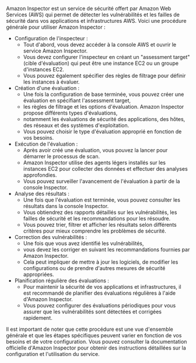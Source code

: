 Amazon Inspector est un service de sécurité offert par Amazon Web Services (AWS) qui permet de détecter les vulnérabilités 
et les failles de sécurité dans vos applications et infrastructures AWS. 
Voici une procédure générale pour utiliser Amazon Inspector :

- Configuration de l'inspecteur :
  - Tout d'abord, vous devez accéder à la console AWS et ouvrir le service Amazon Inspector.
  - Vous devez configurer l'inspecteur en créant un "assessment target" (cible d'évaluation) qui peut être une instance EC2 ou un groupe d'instances EC2.
  - Vous pouvez également spécifier des règles de filtrage pour définir les instances à évaluer.
- Création d'une évaluation :
  - Une fois la configuration de base terminée, vous pouvez créer une évaluation en spécifiant l'assessment target,
  - les règles de filtrage et les options d'évaluation. Amazon Inspector propose différents types d'évaluations,
  - notamment les évaluations de sécurité des applications, des hôtes, des réseaux et des systèmes d'exploitation.
  - Vous pouvez choisir le type d'évaluation approprié en fonction de vos besoins.
- Exécution de l'évaluation :
  - Après avoir créé une évaluation, vous pouvez la lancer pour démarrer le processus de scan.
  - Amazon Inspector utilise des agents légers installés sur les instances EC2 pour collecter des données et effectuer des analyses approfondies.
  - Vous pouvez surveiller l'avancement de l'évaluation à partir de la console Inspector.
- Analyse des résultats :
  - Une fois que l'évaluation est terminée, vous pouvez consulter les résultats dans la console Inspector.
  - Vous obtiendrez des rapports détaillés sur les vulnérabilités, les failles de sécurité et les recommandations pour les résoudre.
  - Vous pouvez trier, filtrer et afficher les résultats selon différents critères pour mieux comprendre les problèmes de sécurité.
- Correction des vulnérabilités :
  - Une fois que vous avez identifié les vulnérabilités,
  - vous devez les corriger en suivant les recommandations fournies par Amazon Inspector.
  - Cela peut impliquer de mettre à jour les logiciels, de modifier les configurations ou de prendre d'autres mesures de sécurité appropriées.
- Planification régulière des évaluations :
  - Pour maintenir la sécurité de vos applications et infrastructures, il est recommandé de planifier des évaluations régulières à l'aide d'Amazon Inspector.
  - Vous pouvez configurer des évaluations périodiques pour vous assurer que les vulnérabilités sont détectées et corrigées rapidement.

Il est important de noter que cette procédure est une vue d'ensemble générale et que les étapes spécifiques peuvent varier en fonction de vos besoins et de votre configuration. 
Vous pouvez consulter la documentation officielle d'Amazon Inspector pour obtenir des instructions détaillées sur la configuration et l'utilisation du service.
